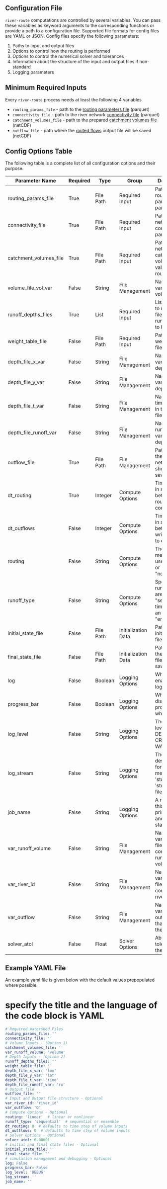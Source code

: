 ## Configuration File

`river-route` computations are controlled by several variables. You can pass these variables as keyword arguments to the
corresponding functions or provide a path to a configuration file. Supported file formats for config files are YAML or
JSON. Config files specify the following parameters:

1. Paths to input and output files
2. Options to control how the routing is performed
3. Options to control the numerical solver and tolerances
4. Information about the structure of the input and output files if non-standard
5. Logging parameters

## Minimum Required Inputs

Every `river-route` process needs at least the following 4 variables

- `routing_params_file` - path to the [routing parameters file](io-files.md#routing-parameters) (parquet)
- `connectivity_file` - path to the river network [connectivity file](io-files.md#connectivity-file) (parquet)
- `catchment_volumes_file` - path to the prepared [catchment volumes file](io-files.md#catchment-volumes) (netCDF)
- `outflow_file` - path where the [routed flows](io-files.md#routed-discharge) output file will be saved (netCDF)

## Config Options Table

The following table is a complete list of all configuration options and their purpose.

| Parameter Name         | Required | Type      | Group               | Description                                                           |                                                                                
|------------------------|----------|-----------|---------------------|-----------------------------------------------------------------------|
| routing_params_file    | True     | File Path | Required Input      | Path to the routing parameters parquet file.                          |                                                
| connectivity_file      | True     | File Path | Required Input      | Path to the network connectivity parquet file.                        |                                              
| catchment_volumes_file | True     | File Path | Required Input      | Path to the netCDF with catchment volume values to be routed.         |
| volume_file_vol_var    | False    | String    | File Management     | Name of the variable in the volume files.                             |
| runoff_depths_files    | True     | List      | Required Input      | List of paths to netCDF files with runoff depths to be routed.        |
| weight_table_file      | False    | File Path | Required Input      | Path to the weight table file.                                        |
| depth_file_x_var       | False    | String    | File Management     | Name of the x variable in the depth files.                            |
| depth_file_y_var       | False    | String    | File Management     | Name of the y variable in the depth files.                            |
| depth_file_t_var       | False    | String    | File Management     | Name of the time variable in the depth files.                         |
| depth_file_runoff_var  | False    | String    | File Management     | Name of the runoff variable in the depth files.                       |
| outflow_file           | True     | File Path | File Management     | Path where the outflows netCDF file should be saved.                  |                                       
| dt_routing             | True     | Integer   | Compute Options     | Time interval in seconds between routing computations.                |                              
| dt_outflows            | False    | Integer   | Compute Options     | Time interval in seconds between writing flows to disc.               |
| routing                | False    | String    | Compute Options     | The routing method to use: "linear" or "nonlinear".                   |
| runoff_type            | False    | String    | Compute Options     | Specify if runoff files are "sequential" time steps or an "ensemble"  |
| initial_state_file     | False    | File Path | Initialization Data | Path to the initial state file.                                       |                                                     
| final_state_file       | False    | File Path | Initialization Data | Path where the final state file should be saved.                      |                                    
| log                    | False    | Boolean   | Logging Options     | Whether to enable logging.                                            |                                       
| progress_bar           | False    | Boolean   | Logging Options     | Whether to display a progress bar when routing                        |
| log_level              | False    | String    | Logging Options     | The logging level to print: DEBUG, INFO, CRITICAL, WARNING            |
| log_stream             | False    | String    | Logging Options     | The destination for log messages: 'stdout', 'stderr', or a file path. |
| job_name               | False    | String    | Logging Options     | A name for this job printed in logs and debug statements.             |                           
| var_runoff_volume      | False    | String    | File Management     | Name of the variable in files containing runoff volumes               |
| var_river_id           | False    | String    | File Management     | Name of the variable in all files that contains the river IDs.        |
| var_outflow            | False    | String    | File Management     | Name of the variable in the outflows file that contains the outflows. |
| solver_atol            | False    | Float     | Solver Options      | Absolute tolerance for the solver.                                    |

## Example YAML File

An example yaml file is given below with the default values prepopulated where possible.

# specify the title and the language of the code block is YAML

```yaml title="Example Config YAML"
# Required Watershed Files
routing_params_file: ''
connectivity_file: ''
# Volume Inputs - (Option 1)
catchment_volumes_file: ''
var_runoff_volume: 'volume'
# Depth Inputs - (Option 2)
runoff_depths_files: ''
weight_table_file: ''
depth_file_x_var: 'lon'
depth_file_y_var: 'lat'
depth_file_t_var: 'time'
depth_file_runoff_var: 'ro'
# Output file
outflow_file: ''
# Input and Output file structure - Optional
var_river_id: 'river_id'
var_outflow: 'Q'
# Compute Options - Optional
routing: 'linear'  # linear or nonlinear
runoff_type: 'sequential'  # sequential or ensemble
dt_routing: 0  # defaults to time step of volume inputs
dt_outflows: 0  # defaults to time step of volume inputs
# Solver Options - Optional
solver_atol: 0.00001
# initial and final state files - Optional
initial_state_file: ''
final_state_file: ''
# simulation management and debugging - Optional
log: False
progress_bar: False
log_level: 'DEBUG'
log_stream: ''
job_name: ''
```

